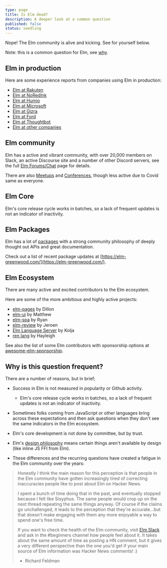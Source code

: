 ```yaml
---
type: page
title: Is Elm dead?
description: A deeper look at a common question
published: false
status: seedling
---
```


Nope! The Elm community is alive and kicking. See for yourself below.

Note: this is a common question for Elm, see [why](#why-is-this-question-frequent?).


## Elm in production

Here are some experience reports from companies using Elm in production:

- [Elm at Rakuten](https://engineering.rakuten.today/post/elm-at-rakuten/)
- [Elm at NoRedInk](https://juliu.is/elm-at-noredink/)
- [Elm at Humio](https://www.humio.com/whats-new/blog/why-we-chose-elm-for-humio-s-web-ui)
- [Elm at Microsoft](https://elmtown.simplecast.com/episodes/it-just-goes-on-and-on-x_tpWljQ)
- [Elm at Gizra](https://www.youtube.com/watch?v=FgaoOgJ5CAU)
- [Elm at Ford](https://www.youtube.com/watch?v=5WVXCy1Q88o)
- [Elm at Thoughtbot](https://thoughtbot.com/blog/tags/elm)
- [Elm at other companies](https://github.com/jah2488/elm-companies#readme)


## Elm community

Elm has a active and vibrant community, with over 20,000 members on Slack, an active Discourse site and a number of other Discord servers, see the full [Elm Forums/Chat](/community/forums-chat) page for details.

There are also [Meetups](/community) and [Conferences](/community/conferences), though less active due to Covid same as everyone.

## Elm Core

Elm's core release cycle works in batches, so a lack of frequent updates is not an indicator of inactivity.


## Elm Packages

Elm has a lot of [packages](https://package.elm-lang.org/) with a strong community philosophy of deeply thought out APIs and great documentation.

Check out a list of recent package updates at [https://elm-greenwood.com/](https://elm-greenwood.com/).


## Elm Ecosystem

There are many active and excited contributors to the Elm ecosystem.

Here are some of the more ambitious and highly active projects:

- [elm-pages](https://elm-pages.com/) by Dillon
- [elm-ui](https://package.elm-lang.org/packages/mdgriffith/elm-ui/latest/) by Matthew
- [elm-spa](https://www.elm-spa.dev/) by Ryan
- [elm-review](https://package.elm-lang.org/packages/jfmengels/elm-review/latest/) by Jeroen
- [Elm Language Server](https://github.com/elm-tooling/elm-language-server) by Kolja
- [ren lang](https://ren-lang.github.io/) by Hayleigh

See also the list of some Elm contributors with sponsorship options at [awesome-elm-sponsorship](https://github.com/jfmengels/awesome-elm-sponsorship).


## Why is this question frequent?

There are a number of reasons, but in brief;

- Success in Elm is not measured in popularity or Github activity.
  - Elm's core release cycle works in batches, so a lack of frequent updates is not an indicator of inactivity.
- Sometimes folks coming from JavaScript or other languages bring across these expectations and then ask questions when they don't see the same indicators in the Elm ecosystem.

- Elm's core development is not done by committee, but by trust.
- Elm's [design philosophy](/todo) means certain things aren't available by design (like inline JS FFI from Elm).
- These differences and the recurring questions have created a fatigue in the Elm community over the years:

> Honestly I think the main reason for this perception is that people in the Elm community have gotten increasingly tired of correcting inaccuracies people like to post about Elm on Hacker News.
>
> I spent a bunch of time doing that in the past, and eventually stopped because I felt like Sisyphus. The same people would crop up on the next thread repeating the same things anyway. Of course if the claims go unchallenged, it leads to the perception that they're accurate...but that doesn't make engaging with them any more enjoyable a way to spend one's free time.
>
> If you want to check the health of the Elm community, visit [Elm Slack](/community/forums-chat) and ask in the #beginners channel how people feel about it. It takes about the same amount of time as posting a HN comment, but it gives a very different perspective than the one you'd get if your main source of Elm information was Hacker News comments! :)
>
> - Richard Feldman
